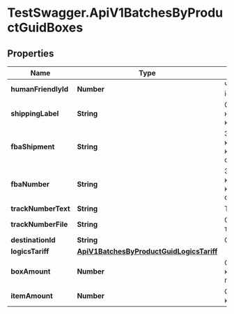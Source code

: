 # TestSwagger.ApiV1BatchesByProductGuidBoxes

## Properties

Name | Type | Description | Notes
------------ | ------------- | ------------- | -------------
**humanFriendlyId** | **Number** | Человекочитаемый id коробки. | [optional] 
**shippingLabel** | **String** | Ссылка на наклейку для коробки | [optional] 
**fbaShipment** | **String** | Это номер конкретной коробки при отправке в амазон. | [optional] 
**fbaNumber** | **String** | Это номер конкретной коробки при отправке в амазон. | [optional] 
**trackNumberText** | **String** | Текст трек номера | [optional] 
**trackNumberFile** | **String** | Ссылка на фото трек номера | [optional] 
**destinationId** | **String** | GUID дестинейшна | [optional] 
**logicsTariff** | [**ApiV1BatchesByProductGuidLogicsTariff**](ApiV1BatchesByProductGuidLogicsTariff.md) |  | [optional] 
**boxAmount** | **Number** | Общее кол-во коробок с этим продуктом | [optional] 
**itemAmount** | **Number** | Общее кол-во в коробке | [optional] 


